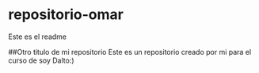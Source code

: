 # repositorio-omar
Este es el readme

##Otro titulo de mi repositorio
Este es un repositorio creado por mi para el curso de soy Dalto:)
